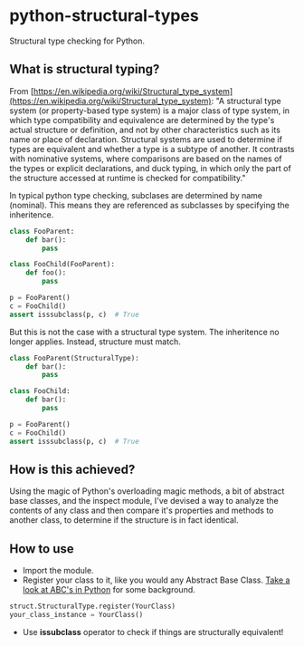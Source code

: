 # python-structural-types
Structural type checking for Python.

## What is structural typing?
From [https://en.wikipedia.org/wiki/Structural_type_system](https://en.wikipedia.org/wiki/Structural_type_system):
"A structural type system (or property-based type system) is a major class of type system, in which type compatibility and equivalence are determined by the type's actual structure or definition, and not by other characteristics such as its name or place of declaration. Structural systems are used to determine if types are equivalent and whether a type is a subtype of another. It contrasts with nominative systems, where comparisons are based on the names of the types or explicit declarations, and duck typing, in which only the part of the structure accessed at runtime is checked for compatibility."

In typical python type checking, subclases are determined by name (nominal). This means they are referenced as subclasses by specifying the inheritence.
```python
class FooParent:
    def bar():
        pass

class FooChild(FooParent):
    def foo():
        pass

p = FooParent()
c = FooChild()
assert isssubclass(p, c)  # True
```

But this is not the case with a structural type system. The inheritence no longer applies. Instead, structure must match.

```python
class FooParent(StructuralType):
    def bar():
        pass

class FooChild:
    def bar():
        pass

p = FooParent()
c = FooChild()
assert isssubclass(p, c)  # True
```

## How is this achieved?
Using the magic of Python's overloading magic methods, a bit of abstract base classes, and the inspect module, I've devised a way to analyze the contents of any class and then compare it's properties and methods to another class, to determine if the structure is in fact identical.

## How to use
* Import the module.
* Register your class to it, like you would any Abstract Base Class. [Take a look at ABC's in Python](https://docs.python.org/2/library/abc.html) for some background.

```python
struct.StructuralType.register(YourClass)
your_class_instance = YourClass()
```

* Use **issubclass** operator to check if things are structurally equivalent!
